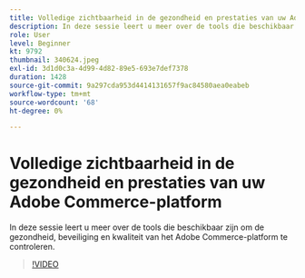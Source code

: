 ```yaml
---
title: Volledige zichtbaarheid in de gezondheid en prestaties van uw Adobe Commerce-platform
description: In deze sessie leert u meer over de tools die beschikbaar zijn om de gezondheid, beveiliging en kwaliteit van het Adobe Commerce-platform te controleren.
role: User
level: Beginner
kt: 9792
thumbnail: 340624.jpeg
exl-id: 3d1d0c3a-4d99-4d82-89e5-693e7def7378
duration: 1428
source-git-commit: 9a297cda953d4414131657f9ac84580aea0eabeb
workflow-type: tm+mt
source-wordcount: '68'
ht-degree: 0%

---
```


# Volledige zichtbaarheid in de gezondheid en prestaties van uw Adobe Commerce-platform

In deze sessie leert u meer over de tools die beschikbaar zijn om de gezondheid, beveiliging en kwaliteit van het Adobe Commerce-platform te controleren.

>[!VIDEO](https://video.tv.adobe.com/v/3456868/?quality=12&learn=on&captions=dut)
